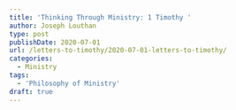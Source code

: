 ```yaml
---
title: 'Thinking Through Ministry: 1 Timothy '
author: Joseph Louthan
type: post
publishDate: 2020-07-01
url: /letters-to-timothy/2020-07-01-letters-to-timothy/
categories:
  - Ministry
tags:
  - 'Philosophy of Ministry'
draft: true
---
```

